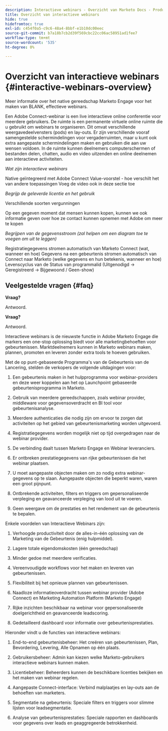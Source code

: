 ```yaml
---
description: Interactieve webinars - Overzicht van Marketo Docs - Productdocumentatie
title: Overzicht van interactieve webinars
hide: true
hidefromtoc: true
exl-id: c454f0a5-c9c6-48a4-8bbf-e1b10dc00eec
source-git-commit: b7a18b7cb2d39f569cbc22cc06ac58951ad1fee7
workflow-type: tm+mt
source-wordcount: '535'
ht-degree: 0%

---
```


# Overzicht van interactieve webinars {#interactive-webinars-overview}

Meer informatie over het native gereedschap Marketo Engage voor het maken van BLANK, effectieve webinars.

Een Adobe Connect-webinar is een live interactieve online conferentie voor meerdere gebruikers. De ruimte is een permanente virtuele online ruimte die u gebruikt om webinars te organiseren. Dit omvat verschillende weergavedeelvensters (pods) en lay-outs. Er zijn verschillende vooraf samengestelde schermindelingen voor vergaderruimten, maar u kunt ook extra aangepaste schermindelingen maken en gebruiken die aan uw wensen voldoen. In de ruimte kunnen deelnemers computerschermen of bestanden delen, chatten, audio en video uitzenden en online deelnemen aan interactieve activiteiten.

_Wat zijn interactieve webinars_

Native geïntegreerd met Adobe Connect Value-voorstel - hoe verschilt het van andere toepassingen Voeg de video ook in deze sectie toe

_Begrijp de geleverde licentie en het gebruik_

Verschillende soorten vergunningen

Op een gegeven moment dat mensen kunnen kopen, kunnen we ook informatie geven over hoe ze contact kunnen opnemen met Adobe om meer te kopen

_Begrijpen van de gegevensstroom (zal helpen om een diagram toe te voegen om uit te leggen)_

Registratiegegevens stromen automatisch van Marketo Connect (wat, wanneer en hoe) Gegevens na een gebeurtenis stromen automatisch van Connect naar Marketo (welke gegevens en hun betekenis, wanneer en hoe) Levenscyclus van de Status van programmalid (Uitgenodigd -> Geregistreerd -> Bijgewoond / Geen-show)

## Veelgestelde vragen {#faq}

**Vraag?**

Antwoord.

**Vraag?**

Antwoord.

Interactieve webinars is de nieuwste functie in Adobe Marketo Engage die markers een one-stop oplossing biedt voor alle marketingbehoeften voor gebeurtenissen. Marktdeelnemers kunnen in Marketo webinars maken, plannen, promoten en leveren zonder extra tools te hoeven gebruiken.

Met de op punt-gebaseerde Programma&#39;s van de Gebeurtenis van de Lancering, stelden de verkopers de volgende uitdagingen voor:

1. Een gebeurtenis maken in het hulpprogramma voor webinar-providers en deze weer koppelen aan het op Launchpoint gebaseerde gebeurtenisprogramma in Marketo.

1. Gebruik van meerdere gereedschappen, zoals webinar provider, middleware voor gegevensoverdracht en BI tool voor gebeurtenisanalyse.

1. Meerdere authenticaties die nodig zijn om ervoor te zorgen dat activiteiten op het gebied van gebeurtenismarketing worden uitgevoerd.

1. Registratiegegevens worden mogelijk niet op tijd overgedragen naar de webinar provider.

1. De verbinding daalt tussen Marketo Engage en Webinar leveranciers.

1. Er ontbreken prestatiegegevens van rijke gebeurtenissen die het webinar plaatsen.

1. U moet aangepaste objecten maken om zo nodig extra webinar-gegevens op te slaan. Aangepaste objecten die beperkt waren, waren een groot pijnpunt.

1. Ontbrekende activiteiten, filters en triggers om gepersonaliseerde verpleging en geavanceerde verpleging van lood uit te voeren.

1. Geen weergave om de prestaties en het rendement van de gebeurtenis te bepalen.

Enkele voordelen van Interactieve Webinars zijn:

1. Verhoogde productiviteit door de alles-in-één oplossing van de Marketing van de Gebeurtenis (enig hulpmiddel).

1. Lagere totale eigendomskosten (één gereedschap)

1. Minder gedoe met meerdere verificaties.

1. Vereenvoudigde workflows voor het maken en leveren van gebeurtenissen.

1. Flexibiliteit bij het opnieuw plannen van gebeurtenissen.

1. Naadloze informatieoverdracht tussen webinar provider (Adobe Connect) en Marketing Automation Platform (Marketo Engage)

1. Rijke inzichten beschikbaar na webinar voor gepersonaliseerde doelgerichtheid en geavanceerde leadscoring.

1. Gedetailleerd dashboard voor informatie over gebeurtenisprestaties.

Hieronder vindt u de functies van interactieve webinars:

1. End-to-end gebeurtenisbeheer: Het creëren van gebeurtenissen, Plan, Bevordering, Levering, Alle Opnamen op één plaats.

1. Gebruikersbeheer: Admin kan kiezen welke Marketo-gebruikers interactieve webinars kunnen maken.

1. Licentiebeheer: Beheerders kunnen de beschikbare licenties bekijken en het maken van webinar regelen.

1. Aangepaste Connect-interface: Verbind malplaatjes en lay-outs aan de behoeften van marketers.

1. Segmentatie na gebeurtenis: Speciale filters en triggers voor slimme lijsten voor leadsegmentatie.

1. Analyse van gebeurtenisprestaties: Speciale rapporten en dashboards voor gegevens over leads en geaggregeerde betrokkenheid.
